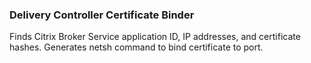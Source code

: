 ### Delivery Controller Certificate Binder ###
Finds Citrix Broker Service application ID, IP addresses, and certificate hashes. Generates netsh command to bind certificate to port.
